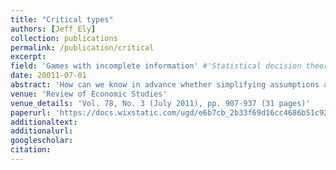 ```yaml
---
title: "Critical types"
authors: [Jeff_Ely]
collection: publications
permalink: /publication/critical
excerpt: 
field: 'Games with incomplete information' #'Statistical decision theory', 'Games with incomplete information', 'Dynamic Games', Social economics
date: 20011-07-01
abstract: 'How can we know in advance whether simplifying assumptions about beliefs will make a difference in the conclusions of game-theoretic models? We define critical types to be types whose rationalizable correspondence is sensitive to assumptions about arbitrarily high-order beliefs. We show that a type is critical if and only if it exhibits common belief in some non-trivial event. We use this characterization to show that all types in commonly used type spaces are critical. On the other hand, we show that regular types (types that are not critical) are generic, although perhaps inconvenient to use in applications.'
venue: 'Review of Economic Studies'
venue_details: 'Vol. 78, No. 3 (July 2011), pp. 907-937 (31 pages)'
paperurl: 'https://docs.wixstatic.com/ugd/e6b7cb_2b33f69d16cc4686b51c9229b76ca60d.pdf'
additionaltext: 
additionalurl: 
googlescholar: 
citation: 
---
```

